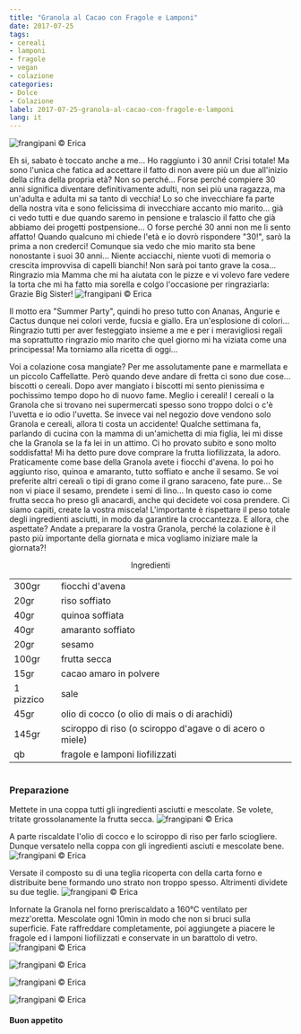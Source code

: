 ```yaml
---
title: "Granola al Cacao con Fragole e Lamponi"
date: 2017-07-25
tags:
- cereali
- lamponi 
- fragole 
- vegan 
- colazione
categories:
- Dolce
- Colazione 
label: 2017-07-25-granola-al-cacao-con-fragole-e-lamponi
lang: it 
---
```

![](../2017-07-25-granola-al-cacao-con-fragole-e-lamponi/header.jpg "frangipani © Erica")

Eh si, sabato è toccato anche a me... Ho raggiunto i 30 anni! Crisi totale! Ma sono l'unica che fatica ad accettare il fatto di non avere più un due all'inizio della cifra della propria età? Non so perché... Forse perché compiere 30 anni significa diventare definitivamente adulti, non sei più una ragazza, ma un'adulta e adulta mi sa tanto di vecchia! Lo so che invecchiare fa parte della nostra vita e sono felicissima di invecchiare accanto mio marito... già ci vedo tutti e due quando saremo in pensione e tralascio il fatto che già abbiamo dei progetti postpensione... O forse perché 30 anni non me li sento affatto! Quando qualcuno mi chiede l'età e io dovrò rispondere "30!", sarò la prima a non crederci! Comunque sia vedo che mio marito sta bene nonostante i suoi 30 anni... Niente acciacchi, niente vuoti di memoria o crescita improvvisa di capelli bianchi! Non sarà poi tanto grave la cosa... Ringrazio mia Mamma che mi ha aiutata con le pizze e vi volevo fare vedere la torta che mi ha fatto mia sorella e colgo l'occasione per ringraziarla: Grazie Big Sister!
![](../2017-07-25-granola-al-cacao-con-fragole-e-lamponi/torta.jpg "frangipani © Erica")

Il motto era "Summer Party", quindi ho preso tutto con Ananas, Angurie e Cactus dunque nei colori verde, fucsia e giallo. Era un'esplosione di colori... Ringrazio tutti per aver festeggiato insieme a me e per i meravigliosi regali ma soprattutto ringrazio mio marito che quel giorno mi ha viziata come una principessa! Ma torniamo alla ricetta di oggi...

Voi a colazione cosa mangiate? Per me assolutamente pane e marmellata e un piccolo Caffellatte. Però quando deve andare di fretta ci sono due cose... biscotti o cereali. Dopo aver mangiato i biscotti mi sento pienissima e pochissimo tempo dopo ho di nuovo fame. Meglio i cereali! I cereali o la Granola che si trovano nei supermercati spesso sono troppo dolci o c'è l'uvetta e io odio l'uvetta. Se invece vai nel negozio dove vendono solo Granola e cereali, allora ti costa un accidente! Qualche settimana fa, parlando di cucina con la mamma di un'amichetta di mia figlia, lei mi disse che la Granola se la fa lei in un attimo. Ci ho provato subito e sono molto soddisfatta! Mi ha detto pure dove comprare la frutta liofilizzata, la adoro. Praticamente come base della Granola avete i fiocchi d'avena. Io poi ho aggiunto riso, quinoa e amaranto, tutto soffiato e anche il sesamo. Se voi preferite altri cereali o tipi di grano come il grano saraceno, fate pure... Se non vi piace il sesamo, prendete i semi di lino... In questo caso io come frutta secca ho preso gli anacardi, anche qui decidete voi cosa prendere. Ci siamo capiti, create la vostra miscela! L'importante è rispettare il peso totale degli ingredienti asciutti, in modo da garantire la croccantezza.
E allora, che aspettate? Andate a preparare la vostra Granola, perché la colazione è il pasto più importante della giornata e mica vogliamo iniziare male la giornata?!

<div id="wrapper" style="text-align: center">
  <div id="yourdiv" style="display: inline-block;">
    <div class="ingredients">
      <div class="ingredients-title">Ingredienti</div>
           <table>
        <tbody>
          <tr>
            <td>300gr</td>
            <td>fiocchi d'avena</td>
          </tr>
          <tr>
            <td>20gr</td>
            <td>riso soffiato</td>
          </tr>
          <tr>
            <td>40gr</td>
            <td>quinoa soffiata</td>
          </tr>
          <tr>
            <td>40gr</td>
            <td>amaranto soffiato</td>
          </tr>
          <tr>
            <td>20gr</td>
            <td>sesamo</td>
          </tr>
          <tr>
            <td>100gr</td>
            <td>frutta secca</td>
           </tr>
          <tr>
            <td>15gr</td>
            <td>cacao amaro in polvere</td>
          </tr>
          <tr>
            <td>1 pizzico</td>
            <td>sale</td>
          </tr>
          <tr>
            <td>45gr</td>
            <td>olio di cocco (o olio di mais o di arachidi)</td>
          </tr>
          <tr>
            <td>145gr</td>
            <td>sciroppo di riso (o sciroppo d'agave o di acero o miele)</td>
          </tr>
          <tr>
            <td>qb</td>
            <td>fragole e lamponi liofilizzati</td>
          </tr>
        </tbody>
      </table>
    </div>
  </div>
</div>


<h3>
  <font color="grey">
    <i class="fa-solid fa-gears"></i>
  </font> Preparazione
</h3>

Mettete in una coppa tutti gli ingredienti asciutti e mescolate. Se volete, tritate grossolanamente la frutta secca.
![](../2017-07-25-granola-al-cacao-con-fragole-e-lamponi/asciutti.jpg "frangipani © Erica")

A parte riscaldate l'olio di cocco e lo sciroppo di riso per farlo sciogliere. Dunque versatelo nella coppa con gli ingredienti asciuti e mescolate bene.
![](../2017-07-25-granola-al-cacao-con-fragole-e-lamponi/composto.jpg "frangipani © Erica")

Versate il composto su di una teglia ricoperta con della carta forno e distribuite bene formando uno strato non troppo spesso. Altrimenti dividete su due teglie.
![](../2017-07-25-granola-al-cacao-con-fragole-e-lamponi/teglia.jpg "frangipani © Erica")

Infornate la Granola nel forno preriscaldato a 160°C ventilato per mezz'oretta. Mescolate ogni 10min in modo che non si bruci sulla superficie. Fate raffreddare completamente, poi aggiungete a piacere le fragole ed i lamponi liofilizzati e conservate in un barattolo di vetro.
![](../2017-07-25-granola-al-cacao-con-fragole-e-lamponi/risultato1.jpg "frangipani © Erica")

![](../2017-07-25-granola-al-cacao-con-fragole-e-lamponi/risultato2.jpg "frangipani © Erica")

![](../2017-07-25-granola-al-cacao-con-fragole-e-lamponi/risultato3.jpg "frangipani © Erica")

![](../2017-07-25-granola-al-cacao-con-fragole-e-lamponi/risultato4.jpg "frangipani © Erica")

<h4>Buon appetito
  <font color="red">
    <i class="fa-regular fa-face-smile"></i>
  </font>
</h4>